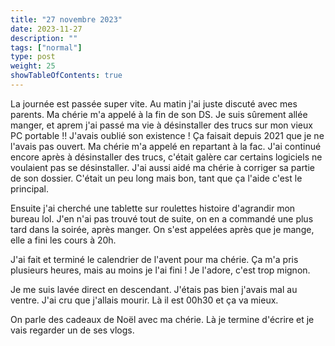 ```yaml
---
title: "27 novembre 2023"
date: 2023-11-27
description: ""
tags: ["normal"]
type: post
weight: 25
showTableOfContents: true
---
```


La journée est passée super vite. Au matin j'ai juste discuté avec mes parents. Ma chérie m'a appelé à la fin de son DS. Je suis sûrement allée manger, et aprem j'ai passé ma vie à désinstaller des trucs sur mon vieux PC portable !! J'avais oublié son existence ! Ça faisait depuis 2021 que je ne l'avais pas ouvert. Ma chérie m'a appelé en repartant à la fac. J'ai continué encore après à désinstaller des trucs, c'était galère car certains logiciels ne voulaient pas se désinstaller. J'ai aussi aidé ma chérie à corriger sa partie de son dossier. C'était un peu long mais bon, tant que ça l'aide c'est le principal.

Ensuite j'ai cherché une tablette sur roulettes histoire d'agrandir mon bureau lol. J'en n'ai pas trouvé tout de suite, on en a commandé une plus tard dans la soirée, après manger. On s'est appelées après que je mange, elle a fini les cours à 20h.

J'ai fait et terminé le calendrier de l'avent pour ma chérie. Ça m'a pris plusieurs heures, mais au moins je l'ai fini ! Je l'adore, c'est trop mignon.

Je me suis lavée direct en descendant. J'étais pas bien j'avais mal au ventre. J'ai cru que j'allais mourir. Là il est 00h30 et ça va mieux.

On parle des cadeaux de Noël avec ma chérie. Là je termine d'écrire et je vais regarder un de ses vlogs.
